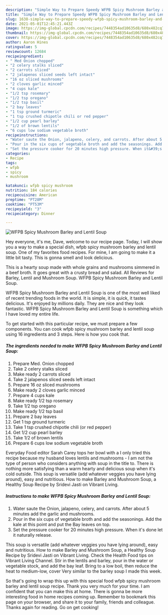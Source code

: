 ```yaml
---
description: "Simple Way to Prepare Speedy WFPB Spicy Mushroom Barley and Lentil Soup"
title: "Simple Way to Prepare Speedy WFPB Spicy Mushroom Barley and Lentil Soup"
slug: 1638-simple-way-to-prepare-speedy-wfpb-spicy-mushroom-barley-and-lentil-soup
date: 2021-05-01T12:45:21.443Z
image: https://img-global.cpcdn.com/recipes/7448354ad10635d8/680x482cq70/wfpb-spicy-mushroom-barley-and-lentil-soup-recipe-main-photo.jpg
thumbnail: https://img-global.cpcdn.com/recipes/7448354ad10635d8/680x482cq70/wfpb-spicy-mushroom-barley-and-lentil-soup-recipe-main-photo.jpg
cover: https://img-global.cpcdn.com/recipes/7448354ad10635d8/680x482cq70/wfpb-spicy-mushroom-barley-and-lentil-soup-recipe-main-photo.jpg
author: Aaron Hines
ratingvalue: 5
reviewcount: 12684
recipeingredient:
- " Med Onion chopped"
- "2 celery stalks sliced"
- "2 carrots sliced"
- "2 jalapenos sliced seeds left intact"
- "16 oz sliced mushrooms"
- "2 cloves garlic minced"
- "4 cups kale"
- "1/2 tsp rosemary"
- "1/2 tsp oregano"
- "1/2 tsp basil"
- "2 bay leaves"
- "1 tsp ground turmeric"
- "1 tsp crushed chipotle chili or red pepper"
- "1/2 cup pearl barley"
- "1/2 of brown lentils"
- "6 cups low sodium vegetable broth"
recipeinstructions:
- "Water saute the Onion, jalapeno, celery, and carrots. After about 5 minutes add the garlic and mushrooms."
- "Pour in the six cups of vegetable broth and add the seasonings. Add the kale at this point and put the Bay leaves on top."
- "Set the pressure cooker for 20 minutes high pressure. When it&#39;s done let it naturally release."
categories:
- Recipe
tags:
- wfpb
- spicy
- mushroom

katakunci: wfpb spicy mushroom 
nutrition: 184 calories
recipecuisine: American
preptime: "PT28M"
cooktime: "PT53M"
recipeyield: "3"
recipecategory: Dinner

---
```



![WFPB Spicy Mushroom Barley and Lentil Soup](https://img-global.cpcdn.com/recipes/7448354ad10635d8/680x482cq70/wfpb-spicy-mushroom-barley-and-lentil-soup-recipe-main-photo.jpg)

Hey everyone, it's me, Dave, welcome to our recipe page. Today, I will show you a way to make a special dish, wfpb spicy mushroom barley and lentil soup. One of my favorites food recipes. For mine, I am going to make it a little bit tasty. This is gonna smell and look delicious.

This is a hearty soup made with whole grains and mushrooms simmered in a beef broth. It goes great with a crusty bread and salad. All Reviews for Barley, Lentil and Mushroom Soup. WFPB Spicy Mushroom Barley and Lentil Soup.

WFPB Spicy Mushroom Barley and Lentil Soup is one of the most well liked of recent trending foods in the world. It is simple, it is quick, it tastes delicious. It's enjoyed by millions daily. They are nice and they look fantastic. WFPB Spicy Mushroom Barley and Lentil Soup is something which I have loved my entire life.


To get started with this particular recipe, we must prepare a few components. You can cook wfpb spicy mushroom barley and lentil soup using 16 ingredients and 3 steps. Here is how you cook that.

<!--inarticleads1-->

##### The ingredients needed to make WFPB Spicy Mushroom Barley and Lentil Soup:

1. Prepare  Med. Onion chopped
1. Take 2 celery stalks sliced
1. Make ready 2 carrots sliced
1. Take 2 jalapenos sliced seeds left intact
1. Prepare 16 oz sliced mushrooms
1. Make ready 2 cloves garlic minced
1. Prepare 4 cups kale
1. Make ready 1/2 tsp rosemary
1. Take 1/2 tsp oregano
1. Make ready 1/2 tsp basil
1. Prepare 2 bay leaves
1. Get 1 tsp ground turmeric
1. Take 1 tsp crushed chipotle chili (or red pepper)
1. Get 1/2 cup pearl barley
1. Take 1/2 of brown lentils
1. Prepare 6 cups low sodium vegetable broth


Everyday Food editor Sarah Carey tops her bowl with a I only tried this recipe because my husband loves lentils and mushrooms - I am not the type of person who considers anything with soup in the title to. There is nothing more satisfying than a warm hearty and delicious soup when it&#39;s cold outside. This soup is versatile (add whatever veggies you have lying around), easy and nutritious. How to make Barley and Mushroom Soup, a Healthy Soup Recipe by Sridevi Jasti on Vibrant Living. 

<!--inarticleads2-->

##### Instructions to make WFPB Spicy Mushroom Barley and Lentil Soup:

1. Water saute the Onion, jalapeno, celery, and carrots. After about 5 minutes add the garlic and mushrooms.
1. Pour in the six cups of vegetable broth and add the seasonings. Add the kale at this point and put the Bay leaves on top.
1. Set the pressure cooker for 20 minutes high pressure. When it&#39;s done let it naturally release.


This soup is versatile (add whatever veggies you have lying around), easy and nutritious. How to make Barley and Mushroom Soup, a Healthy Soup Recipe by Sridevi Jasti on Vibrant Living. Check the Health Food tips on Vibrant Living Channel. Stir in the lentils and barley, pour in the water or vegetable stock, and add the bay leaf. Bring to a low boil, then reduce the heat to medium-low, cover Very similar to the barley soup I made this week. 

So that's going to wrap this up with this special food wfpb spicy mushroom barley and lentil soup recipe. Thank you very much for your time. I am confident that you can make this at home. There is gonna be more interesting food in home recipes coming up. Remember to bookmark this page on your browser, and share it to your family, friends and colleague. Thanks again for reading. Go on get cooking!

